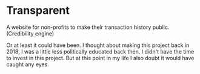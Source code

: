 # Transparent

A website for non-profits to make their transaction history public. (Credibility engine) 

Or at least it could have been. I thought about making this project back in 2018, I was a
little less politically educated back then. I didn't have the time to invest in this project.
But at this point in my life I also doubt it would have caught any eyes.
